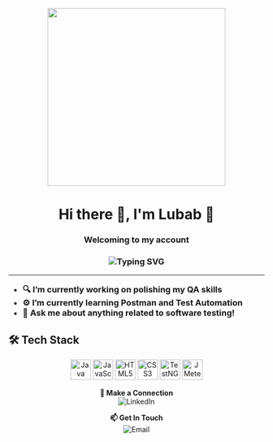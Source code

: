 <p align="center">
  <img src="https://media1.giphy.com/media/v1.Y2lkPTc5MGI3NjExanQyeDRjdXRhbWdvaml5dmQzZGE4NG8zMW9zdzl1Nm4xMTZvMmppNiZlcD12MV9pbnRlcm5hbF9naWZfYnlfaWQmY3Q9Zw/WOwiryOPA0G6jhKqB0/giphy.gif" width="350"/>
</p>

<h1 align="center">Hi there 👋, I'm Lubab 💙 </h1>
<h3 align="center"> Welcoming to my account   <h3>

<p align="center">
  <img src="https://readme-typing-svg.herokuapp.com?center=true&vCenter=true&lines=QA+Engineer+in+progress...;HTML+%7C+CSS+%7C+JavaScript+Learner;Always+learning+new+things!" alt="Typing SVG" />
</p>

---

- 🔍 I’m currently working on polishing my QA skills
- ⚙️ I’m currently learning Postman and Test Automation
- 💬 Ask me about anything related to software testing!

## 🛠️ Tech Stack 

<p align="center">
  <img src="https://cdn.jsdelivr.net/gh/devicons/devicon/icons/java/java-original.svg" alt="Java" width="40" height="40" />
  <img src="https://cdn.jsdelivr.net/gh/devicons/devicon/icons/javascript/javascript-original.svg" alt="JavaScript" width="40" height="40" />
  <img src="https://cdn.jsdelivr.net/gh/devicons/devicon/icons/html5/html5-original.svg" alt="HTML5" width="40" height="40" />
  <img src="https://cdn.jsdelivr.net/gh/devicons/devicon/icons/css3/css3-original.svg" alt="CSS3" width="40" height="40" />
  <img src="https://static-00.iconduck.com/assets.00/file-type-testng-icon-2048x2048-3k5z1k1h.png" alt="TestNG" width="40" height="40" />
  <img src="https://jmeter.apache.org/images/jmeter.png" alt="JMeter" width="40" height="40" />
</p>


<p align="center" style="margin-top:10px;">
  <strong>🔗 Make a Connection</strong><br/>
  <a href="https://www.linkedin.com/in/lubab-alkhaldi/" target="_blank" rel="noopener noreferrer" style="text-decoration:none;">
    <img src="https://img.icons8.com/ios-filled/40/0077B5/linkedin.png" alt="LinkedIn" />
  </a>
   <p align="center">
  <strong>📫 Get In Touch</strong><br/>
  <a href="mailto:lubabalkhaldi@gmail.com" target="_blank" rel="noopener noreferrer" style="text-decoration:none;">
    <img src="https://img.icons8.com/ios-glyphs/40/000000/new-post.png" alt="Email" />
  </a>
</p>

